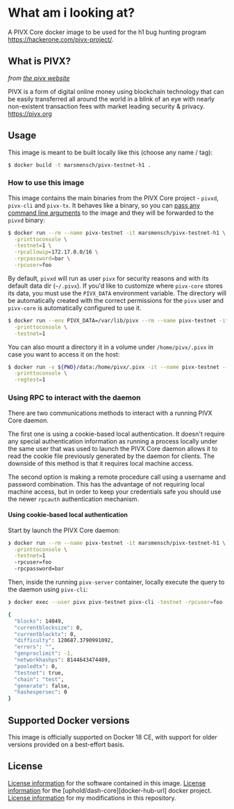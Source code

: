 # What am i looking at?

A PIVX Core docker image to be used for the h1 bug hunting program https://hackerone.com/pivx-project/. 

## What is PIVX?
_from [the pivx website](https://pivx.org/what-is-pivx/)_

PIVX is a form of digital online money using blockchain technology that can be easily transferred all around the world in a blink of an eye with nearly non-existent transaction fees with market leading security & privacy. https://pivx.org

## Usage

This image is meant to be built locally like this (choose any name / tag):

```sh
$ docker build -t marsmensch/pivx-testnet-h1 . 
```

### How to use this image

This image contains the main binaries from the PIVX Core project - `pivxd`, `pivx-cli` and `pivx-tx`. It behaves like a binary, so you can [pass any command line arguments](https://github.com/PIVX-Project/PIVX/wiki/Running-PIVX) to the image and they will be forwarded to the `pivxd` binary:

```sh
$ docker run --rm --name pivx-testnet -it marsmensch/pivx-testnet-h1 \
  -printtoconsole \
  -testnet=1 \
  -rpcallowip=172.17.0.0/16 \
  -rpcpassword=bar \
  -rpcuser=foo
```

By default, `pivxd` will run as user `pivx` for security reasons and with its default data dir (`~/.pivx`). If you'd like to customize where `pivx-core` stores its data, you must use the `PIVX_DATA` environment variable. The directory will be automatically created with the correct permissions for the `pivx` user and `pivx-core` is automatically configured to use it.

```sh
$ docker run --env PIVX_DATA=/var/lib/pivx --rm --name pivx-testnet -it marsmensch/pivx-testnet-h1 \
  -printtoconsole \
  -testnet=1
```

You can also mount a directory it in a volume under `/home/pivx/.pivx` in case you want to access it on the host:

```sh
$ docker run -v ${PWD}/data:/home/pivx/.pivx -it --name pivx-testnet --rm marsmensch/pivx-testnet-h1 \
  -printtoconsole \
  -regtest=1
```

### Using RPC to interact with the daemon

There are two communications methods to interact with a running PIVX Core daemon.

The first one is using a cookie-based local authentication. It doesn't require any special authentication information as running a process locally under the same user that was used to launch the PIVX Core daemon allows it to read the cookie file previously generated by the daemon for clients. The downside of this method is that it requires local machine access.

The second option is making a remote procedure call using a username and password combination. This has the advantage of not requiring local machine access, but in order to keep your credentials safe you should use the newer `rpcauth` authentication mechanism.

#### Using cookie-based local authentication

Start by launch the PIVX Core daemon:

```sh
❯ docker run --rm --name pivx-testnet -it marsmensch/pivx-testnet-h1 \
  -printtoconsole \
  -testnet=1
  -rpcuser=foo
  -rpcpassword=bar
```

Then, inside the running `pivx-server` container, locally execute the query to the daemon using `pivx-cli`:

```sh
❯ docker exec --user pivx pivx-testnet pivx-cli -testnet -rpcuser=foo -rpcpassword=bar getmininginfo

{
  "blocks": 14049,
  "currentblocksize": 0,
  "currentblocktx": 0,
  "difficulty": 120687.3790991092,
  "errors": "",
  "genproclimit": -1,
  "networkhashps": 8144643474489,
  "pooledtx": 0,
  "testnet": true,
  "chain": "test",
  "generate": false,
  "hashespersec": 0
}
```

## Supported Docker versions

This image is officially supported on Docker 18 CE, with support for older versions provided on a best-effort basis.

## License

[License information](https://github.com/PIVX-Project/PIVX/blob/master/COPYING) for the software contained in this image.
[License information](https://github.com/uphold/docker-dash-core/blob/master/LICENSE) for the [uphold/dash-core][docker-hub-url] docker project.
[License information](https://github.com/marsmensch/pivx-dash-core/blob/master/LICENSE) for my modifications in this repository.
